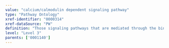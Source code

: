 ```yaml
---
value: "calcium/calmodulin dependent signaling pathway"
type: "Pathway Ontology"
xref-identifier: "0000314"
xref-dataSource: "PW"
definition: "Those signaling pathways that are mediated through the binding of calmodulin - a multifunctional calcium transducer - to its target effectors."
level: "Level 3"
parents: ['0001140']
---
```

